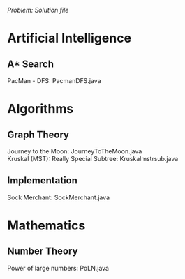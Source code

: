*Problem: Solution file*

# Artificial Intelligence

## A* Search

PacMan - DFS: PacmanDFS.java

# Algorithms

## Graph Theory

Journey to the Moon: JourneyToTheMoon.java  
Kruskal (MST): Really Special Subtree: Kruskalmstrsub.java

## Implementation

Sock Merchant: SockMerchant.java

# Mathematics

## Number Theory

Power of large numbers: PoLN.java